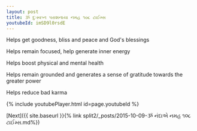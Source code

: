```yaml
---
layout: post
title: ૐ દુઃસ્વપ્ન પરાશનાયા નમહ ૧૦૮ ટાઈમ્સ
youtubeId: imSD9l0rsdE
---
```

 
 
Helps get goodness, bliss and peace and God's blessings
 
Helps remain focused, help generate inner energy 
 
Helps boost physical and mental health 
 
Helps remain grounded and generates a sense of gratitude towards the greater power 
 
Helps reduce bad karma
 
 
 
 


{% include youtubePlayer.html id=page.youtubeId %}
 
[Next]({{ site.baseurl }}{% link  split2/_posts/2015-10-09-ૐ નંદાએ નમહ ૧૦૮ ટાઈમ્સ.md%})
 
